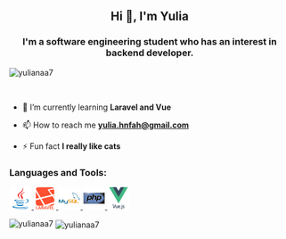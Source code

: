 <h2 align="center">Hi 👋, I'm Yulia</h2>
<h3 align="center">I'm a software engineering student who has an interest in backend developer.</h3>

<p align="left"> <img src="https://komarev.com/ghpvc/?username=yulianaa7&label=Profile%20views&color=0e75b6&style=flat" alt="yulianaa7" /> </p>

<p align="left"> <a href="https://twitter.com/" target="blank"><img src="https://img.shields.io/twitter/follow/?logo=twitter&style=for-the-badge" alt="" /></a> </p>

- 🌱 I’m currently learning **Laravel and Vue**

- 📫 How to reach me **yulia.hnfah@gmail.com**

- ⚡ Fun fact **I really like cats**

<p align="left">
</p>

<h3 align="left">Languages and Tools:</h3>
<p align="left"> <a href="https://www.java.com" target="_blank" rel="noreferrer"> <img src="https://raw.githubusercontent.com/devicons/devicon/master/icons/java/java-original.svg" alt="java" width="40" height="40"/> </a> <a href="https://laravel.com/" target="_blank" rel="noreferrer"> <img src="https://raw.githubusercontent.com/devicons/devicon/master/icons/laravel/laravel-plain-wordmark.svg" alt="laravel" width="40" height="40"/> </a> <a href="https://www.mysql.com/" target="_blank" rel="noreferrer"> <img src="https://raw.githubusercontent.com/devicons/devicon/master/icons/mysql/mysql-original-wordmark.svg" alt="mysql" width="40" height="40"/> </a> <a href="https://www.php.net" target="_blank" rel="noreferrer"> <img src="https://raw.githubusercontent.com/devicons/devicon/master/icons/php/php-original.svg" alt="php" width="40" height="40"/> </a> <a href="https://vuejs.org/" target="_blank" rel="noreferrer"> <img src="https://raw.githubusercontent.com/devicons/devicon/master/icons/vuejs/vuejs-original-wordmark.svg" alt="vuejs" width="40" height="40"/> </a> </p>

<p><img align="left" src="https://github-readme-stats.vercel.app/api/top-langs?username=yulianaa7&show_icons=true&locale=en&layout=compact" alt="yulianaa7" /></p>

<p>&nbsp;<img align="center" src="https://github-readme-stats.vercel.app/api?username=yulianaa7&show_icons=true&locale=en" alt="yulianaa7" /></p>

